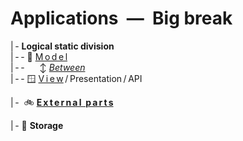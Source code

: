 # Applications &nbsp;&mdash;&nbsp; Big break

|&thinsp;- **Logical static division**\
|&thinsp;-&thinsp;- 🧱 [M&thinsp;o&thinsp;d&thinsp;e&thinsp;l](README+/app-model.md)\
|&thinsp;-&thinsp;- &nbsp; &nbsp; &nbsp;↕️ [_Between_](README+/app-view_model.md)\
|&thinsp;-&thinsp;- 🪟 [V&thinsp;i&thinsp;e&thinsp;w](README+/app-view.md)&thinsp;/&thinsp;Presentation&thinsp;/&thinsp;API

|&thinsp;-&nbsp;  🚲 [**E&thinsp;x&thinsp;t&thinsp;e&thinsp;r&thinsp;n&thinsp;a&thinsp;l&nbsp;&nbsp;p&thinsp;a&thinsp;r&thinsp;t&thinsp;s**](README+/ext_parts.md)

|&thinsp;- 💾 **Storage**
